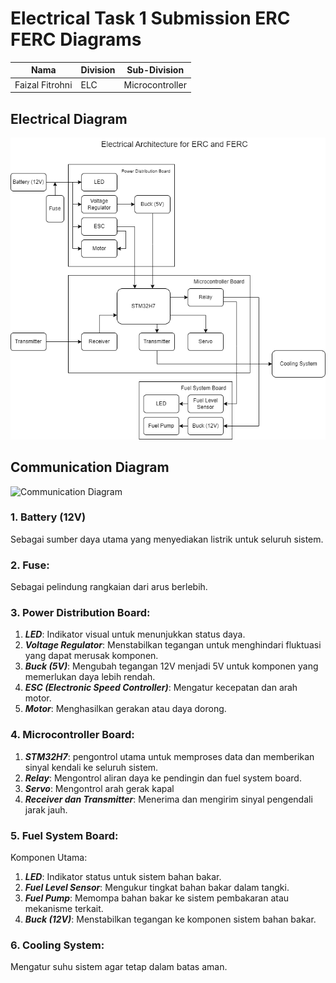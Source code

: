 # Electrical Task 1 Submission ERC FERC Diagrams

| Nama  | Division        | Sub-Division  |
| ----- | ---------- | ---------- |
| Faizal Fitrohni   | ELC | Microcontroller |

## Electrical Diagram

![Electrical Diagram](images/electrical.png)

## Communication Diagram
![Communication Diagram](images/eommunication.png)

### 1. Battery (12V)
Sebagai sumber daya utama yang menyediakan listrik untuk seluruh sistem.
### 2. Fuse:
Sebagai pelindung rangkaian dari arus berlebih.

### 3. Power Distribution Board:
1. ___LED___: Indikator visual untuk menunjukkan status daya.
2. ___Voltage Regulator___: Menstabilkan tegangan untuk menghindari fluktuasi yang dapat merusak komponen.
3. ___Buck (5V)___: Mengubah tegangan 12V menjadi 5V untuk komponen yang memerlukan daya lebih rendah.
4. ___ESC (Electronic Speed Controller)___: Mengatur kecepatan dan arah motor.
5. ___Motor___: Menghasilkan gerakan atau daya dorong.

### 4. Microcontroller Board:
1. ___STM32H7___: pengontrol utama untuk memproses data dan memberikan sinyal kendali ke seluruh sistem.
2. ___Relay___: Mengontrol aliran daya ke  pendingin dan fuel system board.
3. ___Servo___: Mengontrol arah gerak kapal 
4. ___Receiver dan Transmitter___: Menerima dan mengirim sinyal pengendali jarak jauh.

### 5. Fuel System Board:
Komponen Utama:
1. ___LED___: Indikator status untuk sistem bahan bakar.
2. ___Fuel Level Sensor___: Mengukur tingkat bahan bakar dalam tangki.
3. ___Fuel Pump___: Memompa bahan bakar ke sistem pembakaran atau mekanisme terkait.
4. ___Buck (12V)___: Menstabilkan tegangan ke komponen sistem bahan bakar.

### 6. Cooling System:
Mengatur suhu sistem agar tetap dalam batas aman.